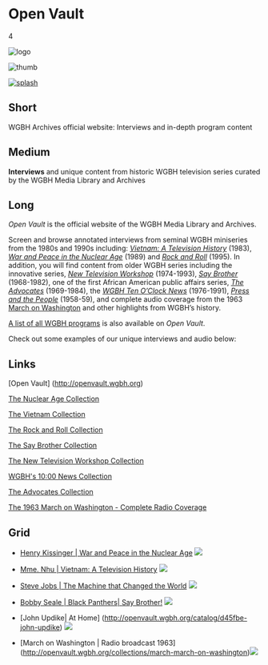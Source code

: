 # Open Vault

4

![logo](https://s3.amazonaws.com/wgbhstocksales.org/content/collections/open_vault/ov_logo.png)

![thumb](https://s3.amazonaws.com/wgbhstocksales.org/content/collections/open_vault/ov-thumb_348x196.png)

[![splash](https://s3.amazonaws.com/wgbhstocksales.org/content/collections/open_vault/Open+Vault+postcard_04_770x433.jpg)](http://openvault.wgbh.org/)

## Short

WGBH Archives official website:
Interviews and in-depth program content

## Medium

**Interviews** and unique content from historic WGBH television series curated by the WGBH Media Library and Archives

## Long

*Open Vault* is the official website of the WGBH Media Library and Archives.

Screen and browse annotated interviews from seminal WGBH miniseries from the
1980s and 1990s including:
[*Vietnam: A Television History*](http://openvault.wgbh.org/collections/vietnam-the-vietnam-collection) (1983),
[*War and Peace in the Nuclear Age*](http://openvault.wgbh.org/collections/wpna-wpna-war-and-peace-in-the-nuclear-age) (1989) and
[*Rock and Roll*](http://openvault.wgbh.org/collections/rock_roll/interviews) (1995).
In addition, you will find content from older WGBH series including the innovative series,
[*New Television Workshop*](http://openvault.wgbh.org/collections/new-television-workshop) (1974-1993),
[*Say Brother*](http://openvault.wgbh.org/collections/say-brother) (1968-1982), one of the first African American public affairs series,
[*The Advocates*](http://openvault.wgbh.org/collections/advocates-advocates) (1969-1984),
the [*WGBH Ten O’Clock News*](http://bostonlocaltv.org/catalog?f[collection_s][]=Ten+O%27Clock+News) (1976-1991),
[*Press and the People*](http://openvault.wgbh.org/collections/prpe-press-and-the-people) (1958-59),
and complete audio coverage from the 1963
[March on Washington](http://openvault.wgbh.org/collections/march-march-on-washington) and other highlights from WGBH’s history.

[A list of all WGBH programs](http://openvault.wgbh.org/series) is also available on *Open Vault*.   

Check out some examples of our unique interviews and audio below:

## Links

[Open Vault] (http://openvault.wgbh.org)

[The Nuclear Age Collection](http://openvault.wgbh.org/collections/wpna-wpna-war-and-peace-in-the-nuclear-age)

[The Vietnam Collection](http://openvault.wgbh.org/collections/vietnam-the-vietnam-collection)

[The Rock and Roll Collection](http://openvault.wgbh.org/catalog/44ffa1-rock-and-roll)

[The Say Brother Collection](http://openvault.wgbh.org/collections/say-brother)

[The New Television Workshop Collection](http://openvault.wgbh.org/collections/new-television-workshop)

[WGBH's 10:00 News Collection](http://bostonlocaltv.org/catalog?f[collection_s][]=Ten+O%27Clock+News)

[The Advocates Collection](http://openvault.wgbh.org/collections/advocates-advocates)

[The 1963 March on Washington - Complete Radio Coverage](http://openvault.wgbh.org/collections/march-march-on-washington)

## Grid

- [Henry Kissinger | War and Peace in the Nuclear Age](http://openvault.wgbh.org/catalog/wpna-3c957b-interview-with-henry-kissinger-1986) ![](https://s3.amazonaws.com/wgbhstocksales.org/content/collections/open_vault/Kissinger_348x196.jpg)
- [Mme. Nhu | Vietnam: A Television History](http://openvault.wgbh.org/catalog/vietnam-1a3f8e-interview-with-madame-ngo-dinh-nhu-1982) ![](https://s3.amazonaws.com/wgbhstocksales.org/content/collections/open_vault/Madame+Nhu_348x196.jpg)
- [Steve Jobs | The Machine that Changed the World](http://openvault.wgbh.org/catalog/7b7ae3-steve-jobs-interview) ![](https://s3.amazonaws.com/wgbhstocksales.org/content/collections/open_vault/Steve+Jobs_348x196.jpg)

- [Bobby Seale | Black Panthers| Say Brother!]( http://openvault.wgbh.org/catalog/V_DDC27D8E35BF41CCBF640EDC54727BAB) ![](https://s3.amazonaws.com/wgbhstocksales.org/content/collections/open_vault/Bobby+Seale_348x196.jpg)
- [John Updike| At Home] (http://openvault.wgbh.org/catalog/d45fbe-john-updike) ![](https://s3.amazonaws.com/wgbhstocksales.org/content/collections/open_vault/John+Updike+-+Version+2_348x196.jpg)
- [March on Washington | Radio broadcast 1963] (http://openvault.wgbh.org/collections/march-march-on-washington)![](https://s3.amazonaws.com/wgbhstocksales.org/content/collections/open_vault/March+on+Washington_348x196.jpg)
